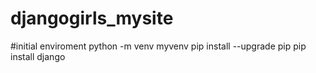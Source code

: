 # djangogirls_mysite
#initial enviroment
python -m venv myvenv 
pip install --upgrade pip
pip install django


